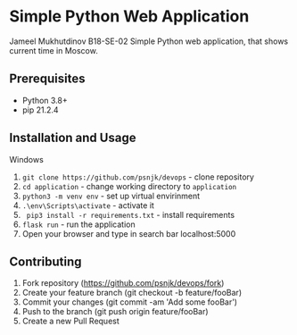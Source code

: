# Simple Python Web Application
Jameel Mukhutdinov B18-SE-02
Simple Python web application, that shows current time in Moscow.

## Prerequisites
- Python 3.8+
- pip 21.2.4

## Installation and Usage
Windows
1. ``` git clone https://github.com/psnjk/devops ``` - clone repository
2. ``` cd application ``` - change working directory to ```application```
3. ``` python3 -m venv env ``` - set up virtual envirinment
4. ``` .\env\Scripts\activate ``` - activate it
5. ``` pip3 install -r requirements.txt``` - install requirements
6. ```flask run``` - run the application
7. Open your browser and type in search bar localhost:5000

## Contributing
1. Fork repository (https://github.com/psnjk/devops/fork)
2. Create your feature branch (git checkout -b feature/fooBar)
3. Commit your changes (git commit -am 'Add some fooBar')
4. Push to the branch (git push origin feature/fooBar)
5. Create a new Pull Request
